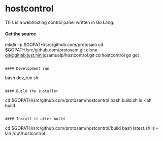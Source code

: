 # hostcontrol
This is a webhosting control panel written in Go Lang.
  
#### Get the source
mkdir -p $GOPATH/src/github.com/protosam
cd $GOPATH/src/github.com/protosam
git clone git@gitlab.just.ninja:samuelp/hostcontrol.git
cd hostcontrol
go get
```
  
#### Development run
```
bash dev_run.sh
```
  
#### Build the installer
```
cd $GOPATH/src/github.com/protosam/hostcontrol
bash build.sh
ls -lah build
```

#### Install it after build
```
cd $GOPATH/src/github.com/protosam/hostcontrol/build
bash latest.sh
ls -lah /opt/hostcontrol
```
